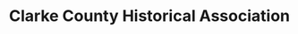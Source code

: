 ---
layout: repo
title: "Clarke County Historical Association"
id: 16536
permalink: repos/16536/
---